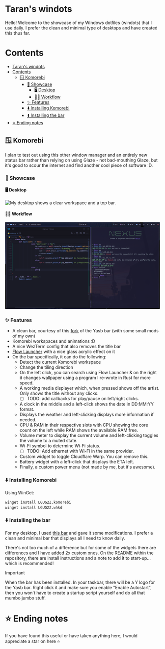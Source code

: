 # Taran's windots

Hello! Welcome to the showcase of my Windows dotfiles (windots) that I use daily. I prefer the clean and minimal type of desktops and have created this thus far.

# Contents

- [Taran's windots](#tarans-windots)
- [Contents](#contents)
  - [🪟 Komorebi](#-komorebi)
    - [📸 Showcase](#-showcase)
      - [🖥️ Desktop](#️-desktop)
      - [👨‍💻 Workflow](#-workflow)
    - [✨ Features](#-features)
    - [⬇️ Installing Komorebi](#️-installing-komorebi)
    - [⬇️ Installing the bar](#️-installing-the-bar)
- [⭐ Ending notes](#-ending-notes)

## 🪟 Komorebi

I plan to test out using this other window manager and an entirely new status bar rather than relying on using Glaze - not bad-mouthing Glaze, but it's good to scour the internet and find another cool piece of software :D.

### 📸 Showcase

#### 🖥️ Desktop

![My desktop shows a clear workspace and a top bar.](./assets/komorebi/version_1/desktop_1.png)

#### 👨‍💻 Workflow

![A true workflow](./assets/komorebi/version_1/true_workflow.png)

### ✨ Features

- A clean bar, courtesy of this [fork](https://github.com/ashwinjadhav818/yasb/) of the Yasb bar (with some small mods of my own)
- Komorebi workspaces and animations :D
- A nice WezTerm config that also removes the title bar
- [Flow Launcher](https://flowlauncher.com) with a nice glass acrylic effect on it
- On the bar specifically, it can do the following:
  - Detect the current Komorebi workspace
  - Change the tiling direction 
  - On the left click, you can search using Flow Launcher & on the right it changes wallpaper using a program I re-wrote in Rust for more speed.
  - A working media displayer which, when pressed shows off the artist. Only shows the title without any clicks.
    - [ ] TODO: add callbacks for play/pause on left/right clicks.
  - A clock in the middle and a left-click shows the date in DD:MM:YY format.
  - Displays the weather and left-clicking displays more information if needed.
  - CPU & RAM in their respective slots with CPU showing the core count on the left while RAM shows the available RAM free.
  - Volume meter to display the current volume and left-clicking toggles the volume to a muted state.
  - Wi-Fi symbol to determine Wi-Fi status.
    - [ ] TODO: Add ethernet with Wi-Fi in the same provider.
  - Custom widget to toggle Cloudflare Warp. You can remove this.
  - Battery widget with a left-click that displays the ETA left.
  - Finally, a custom power menu (not made by me, but it's awesome).

### ⬇️ Installing Komorebi

Using WinGet:

```cmd
winget install LGUG2Z.komorebi
winget install LGUG2Z.whkd
```

### ⬇️ Installing the bar

For my desktop, I used [this bar](https:://github.com/ashwinjadhav818/yasb/) and gave it some modifications. I prefer a clean and minimal bar that displays all I need to know daily. 

There's not too much of a difference but for some of the widgets there are differences and I have added 2x custom ones. On the README within the repository, there are install instructions and a note to add it to start-up... which is recommended!

> [!IMPORTANT]
> When the bar has been installed. In your taskbar, there will be a Y logo for the Yasb bar. Right click it and make sure you enable "Enable Autostart", then you won't have to create a startup script yourself and do all that mumbo jumbo stuff.


# ⭐ Ending notes

If you have found this useful or have taken anything here, I would appreciate a star on here ⭐